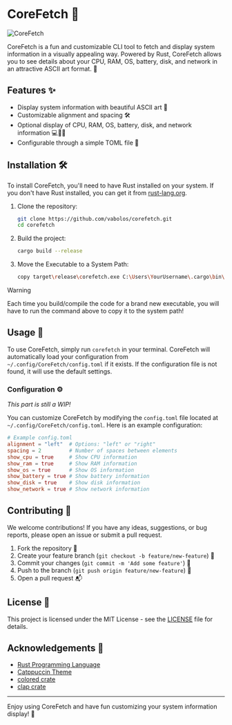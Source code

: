 # CoreFetch 🚀

![CoreFetch](https://img.shields.io/badge/CoreFetch-v1.2-blue)

CoreFetch is a fun and customizable CLI tool to fetch and display system information in a visually appealing way. Powered by Rust, CoreFetch allows you to see details about your CPU, RAM, OS, battery, disk, and network in an attractive ASCII art format. 🎨

## Features ✨

- Display system information with beautiful ASCII art 🎉
- Customizable alignment and spacing 🛠️
- Optional display of CPU, RAM, OS, battery, disk, and network information 💻🔋📶
- Configurable through a simple TOML file 📜

## Installation 🛠️

To install CoreFetch, you'll need to have Rust installed on your system. If you don't have Rust installed, you can get it from [rust-lang.org](https://www.rust-lang.org/).

1. Clone the repository:

   ```sh
   git clone https://github.com/vabolos/corefetch.git
   cd corefetch
   ```

2. Build the project:

   ```sh
   cargo build --release
   ```

3. Move the Executable to a System Path:
   ```sh
   copy target\release\corefetch.exe C:\Users\YourUsername\.cargo\bin\
   ```

> [!WARNING]
> Each time you build/compile the code for a brand new executable, you will have to run the command above to copy it to the system path!

## Usage 📖

To use CoreFetch, simply run `corefetch` in your terminal. CoreFetch will automatically load your configuration from `~/.config/CoreFetch/config.toml` if it exists. If the configuration file is not found, it will use the default settings.

### Configuration ⚙️

_This part is still a WIP!_

You can customize CoreFetch by modifying the `config.toml` file located at `~/.config/CoreFetch/config.toml`. Here is an example configuration:

```toml
# Example config.toml
alignment = "left"  # Options: "left" or "right"
spacing = 2         # Number of spaces between elements
show_cpu = true     # Show CPU information
show_ram = true     # Show RAM information
show_os = true      # Show OS information
show_battery = true # Show battery information
show_disk = true    # Show disk information
show_network = true # Show network information
```

## Contributing 🤝

We welcome contributions! If you have any ideas, suggestions, or bug reports, please open an issue or submit a pull request.

1. Fork the repository 🍴
2. Create your feature branch (`git checkout -b feature/new-feature`) 🌟
3. Commit your changes (`git commit -m 'Add some feature'`) 💾
4. Push to the branch (`git push origin feature/new-feature`) 🚀
5. Open a pull request 📬

## License 📄

This project is licensed under the MIT License - see the [LICENSE](LICENSE) file for details.

## Acknowledgements 🙏

- [Rust Programming Language](https://www.rust-lang.org/)
- [Catppuccin Theme](https://github.com/catppuccin)
- [colored crate](https://crates.io/crates/colored)
- [clap crate](https://crates.io/crates/clap)

---

Enjoy using CoreFetch and have fun customizing your system information display! 🎉

